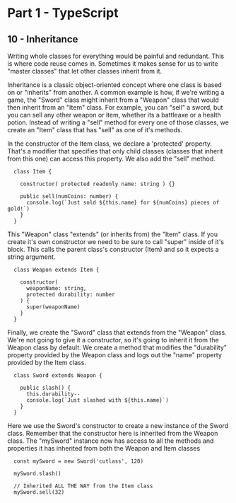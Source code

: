 # Part 1 - TypeScript
## 10 - Inheritance

Writing whole classes for everything would be painful and redundant. This is where code reuse comes in. Sometimes it makes sense for us to write "master classes" that let other classes inherit from it.

Inheritance is a classic object-oriented concept where one class is based on or "inherits" from another. A common example is how, if we're writing a game, the "Sword" class might inherit from a "Weapon" class that would then inherit from an "Item" class. For example, you can "sell" a sword, but you can sell any other weapon or item, whether its a battleaxe or a health potion. Instead of writing a "sell" method for every one of those classes, we create an "Item" class that has "sell" as one of it's methods.

In the constructor of the Item class, we declare a 'protected' property. That's a modifier that specifies that only child classes (classes that inherit from this one) can access this property. We also add the "sell" method.
```
  class Item {

    constructor( protected readonly name: string ) {}

    public sell(numCoins: number) {
      console.log(`Just sold ${this.name} for ${numCoins} pieces of gold!`)
    }
  }
```

This "Weapon" class "extends" (or inherits from) the "Item" class. If you create it's own constructor we need to be sure to call "super" inside of it's block. This calls the parent class's constructor (Item) and so it expects a string argument.
```
  class Weapon extends Item {

    constructor(
      weaponName: string,
      protected durability: number
    ) {
      super(weaponName)
    }
  }
```

Finally, we create the "Sword" class that extends from the "Weapon" class. We're not going to give it a constructor, so it's going to inherit it from the Weapon class by default. We create a method that modifies the "durability" property provided by the Weapon class and logs out the "name" property provided by the Item class. 
```
  class Sword extends Weapon {

    public slash() {
      this.durability--
      console.log(`Just slashed with ${this.name}`)
    }
  }
```

Here we use the Sword's constructor to create a new instance of the Sword class. Remember that the constructor here is inherited from the Weapon class. The "mySword" instance now has access to all the methods and properties it has inherited from both the Weapon and Item classes 
```
  const mySword = new Sword('cutlass', 120)

  mySword.slash()

  // Inherited ALL THE WAY from the Item class
  mySword.sell(32)
```